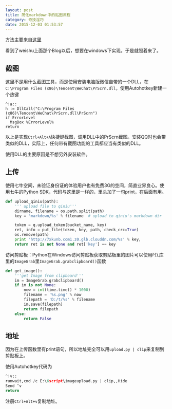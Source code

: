 ```yaml
---
layout: post
title: 简化markdown中的贴图流程
category: 奇技淫巧
date: 2015-12-03 01:53:57
---
```


方法主要来自[这里](http://tianweishu.com/2015/10/16/simplify-the-img-upload-in-markdown/)

<!-- more -->

看到了weishu上面那个Blog以后，想要在windows下实现。于是就照着来了。

## 截图
这里不是用什么截图工具，而是使用安装电脑版微信自带的一个DLL，在`C:\Program Files (x86)\Tencent\WeChat\PrScrn.dll`，使用Autohotkey新建一个热键

```
^!a::
h := DllCall("C:\Program Files (x86)\Tencent\WeChat\PrScrn.dll\PrScrn")
if ErrorLevel
  MsgBox %ErrorLevel%
return
```

以上是实现`Ctrl+Alt+A`快捷键截图，调用DLL中的PrScrn截图。安装QQ时也会带类似的DLL，实际上，任何带有截图功能的工具都应当有类似的DLL。

使用DLL的主要原因是不想另外安装软件。

## 上传
使用七牛空间，未验证身份证的体验用户也有免费3G的空间，简直业界良心。使用七牛的Python SDK，代码与[这里](http://tianweishu.com/2015/10/16/simplify-the-img-upload-in-markdown/)是一样的，里头加了一句print，在后面有用。

```python
def upload_qiniu(path):
    ''' upload file to qiniu'''
    dirname, filename = os.path.split(path)
    key = 'markdown/%s' % filename  # upload to qiniu's markdown dir

    token = q.upload_token(bucket_name, key)
    ret, info = put_file(token, key, path, check_crc=True)
    os.remove(path)
    print 'http://7xkunb.com1.z0.glb.clouddn.com/%s' % key,
    return ret is not None and ret['key'] == key
```

访问剪贴板：Python在Windows访问剪贴板获取剪贴板里的图片可以使用`PIL`库里的`ImageGrab`里`ImageGrab.grabclipboard()`函数

```python
def get_image():
    '''get Image from clipboard'''
    im = ImageGrab.grabclipboard()
    if im is not None:
        now = int(time.time() * 1000)
        filename = '%s.png' % now
        filepath = 'D:/t/%s' % filename
        im.save(filepath)
        return filepath
    else:
        return False
```

## 地址
因为在上传函数里有print语句，所以地址完全可以用`upload.py | clip`来复制到剪贴板上。

使用Autohotkey代码为

```py
^!v::
runwait,cmd /c E:\6script\imageupload.py | clip,,Hide
Send ^v
return
```

注册`Ctrl+Alt+v`复制地址。

